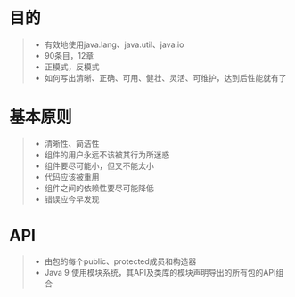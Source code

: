 # 目的
> * 有效地使用java.lang、java.util、java.io
> * 90条目，12章
> * 正模式，反模式
> * 如何写出清晰、正确、可用、健壮、灵活、可维护，达到后性能就有了

# 基本原则
> * 清晰性、简洁性
> * 组件的用户永远不该被其行为所迷惑
> * 组件要尽可能小，但又不能太小
> * 代码应该被重用
> * 组件之间的依赖性要尽可能降低
> * 错误应今早发现

# API
> * 由包的每个public、protected成员和构造器
> * Java 9 使用模块系统，其API及类库的模块声明导出的所有包的API组合
